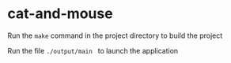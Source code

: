 # cat-and-mouse

Run the ```make``` command in the project directory to build the project

Run the file ```./output/main ``` to launch the application

